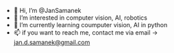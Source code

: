 - 👋 Hi, I’m @JanSamanek
- 👀 I’m interested in computer vision, AI, robotics
- 🌱 I’m currently learning coumputer vision, AI in python
- 📫 if you want to reach me, contact me via email -> jan.d.samanek@gmail.com

<!---
JanSamanek/JanSamanek is a ✨ special ✨ repository because its `README.md` (this file) appears on your GitHub profile.
You can click the Preview link to take a look at your changes.
--->

